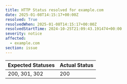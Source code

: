 ```yaml
---
title: HTTP Status resolved for example.com
date: 2025-01-08T14:15:17+00:00Z
resolved: True
resolvedWhen: 2025-01-08T14:15:17+00:00Z
resolvedStartTime: 2024-10-25T21:09:43.191474+00:00
severity: notice
affected:
  - example.com
section: issue
---
```


| Expected Statuses | Actual Status  |
|-------------------|----------------|
| 200, 301, 302 | 200 |
